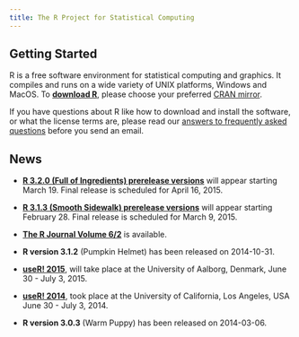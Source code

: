 ```yaml
---
title: The R Project for Statistical Computing
---
```


## Getting Started

R is a free software environment for statistical computing and graphics. It compiles and runs on a wide variety of UNIX platforms, Windows and MacOS. To **[download R](http://cran.r-project.org/mirrors.html)**, please choose your preferred [CRAN mirror](http://cran.r-project.org/mirrors.html).

If you have questions about R like how to download and install the software, or what the license terms are, please read our [answers to frequently asked questions](http://cran.R-project.org/faqs.html) before you send an email.

## News

-   [**R 3.2.0 (Full of Ingredients) prerelease versions**](http://cran.r-project.org/src/base-prerelease) will appear starting March 19. Final release is scheduled for April 16, 2015.

-   [**R 3.1.3 (Smooth Sidewalk) prerelease versions**](http://cran.r-project.org/src/base-prerelease) will appear starting February 28. Final release is scheduled for March 9, 2015.

-   [**The R Journal Volume 6/2**](http://journal.r-project.org) is available.

-   **R version 3.1.2** (Pumpkin Helmet) has been released on 2014-10-31.

-   **[useR! 2015](http://www.r-project.org/useR-2015)**, will take
    place at the University of Aalborg, Denmark, June 30 - July 3, 2015.

-   **[useR! 2014](http://www.r-project.org/useR-2014)**, took place at
    the University of California, Los Angeles, USA June 30 - July 3, 2014.

-   **R version 3.0.3** (Warm Puppy) has been released on 2014-03-06.
